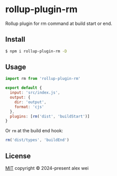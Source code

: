 # rollup-plugin-rm

Rollup plugin for rm command at build start or end.

## Install

```sh
$ npm i rollup-plugin-rm -D
```

## Usage

```js
import rm from 'rollup-plugin-rm'

export default {
  input: 'src/index.js',
  output: {
    dir: 'output',
    format: 'cjs'
  },
  plugins: [rm('dist', 'buildStart')]
}
```

Or `rm` at the build end hook:

```js
rm('dist/types', 'buildEnd')
```

## License

[MIT](./LICENSE) copyright © 2024-present alex wei
